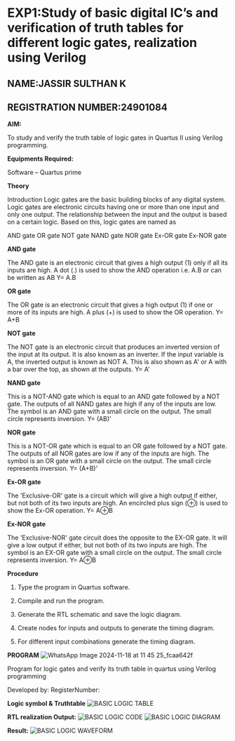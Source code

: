 # EXP1:Study of basic digital IC’s and verification of truth tables for different logic gates, realization using Verilog
## NAME:JASSIR SULTHAN K
## REGISTRATION NUMBER:24901084


**AIM:** 

To study and verify the truth table of logic gates in Quartus II using Verilog programming.

**Equipments Required:**

Software – Quartus prime 

**Theory**

Introduction Logic gates are the basic building blocks of any digital system. Logic gates are electronic circuits having one or more than one input and only one output. The relationship between the input and the output is based on a certain logic. Based on this, logic gates are named as

AND gate OR gate NOT gate NAND gate NOR gate Ex-OR gate Ex-NOR gate

**AND gate**

The AND gate is an electronic circuit that gives a high output (1) only if all its inputs are high. A dot (.) is used to show the AND operation i.e. A.B or can be written as AB
Y= A.B

**OR gate** 

The OR gate is an electronic circuit that gives a high output (1) if one or more of its inputs are high. A plus (+) is used to show the OR operation.
Y= A+B

**NOT gate**

The NOT gate is an electronic circuit that produces an inverted version of the input at its output. It is also known as an inverter. If the input variable is A, the inverted output is known as NOT A. This is also shown as A' or A with a bar over the top, as shown at the outputs.
Y= A'

**NAND gate**

This is a NOT-AND gate which is equal to an AND gate followed by a NOT gate. The outputs of all NAND gates are high if any of the inputs are low. The symbol is an AND gate with a small circle on the output. The small circle represents inversion.
Y= (AB)’

**NOR gate**

This is a NOT-OR gate which is equal to an OR gate followed by a NOT gate. The outputs of all NOR gates are low if any of the inputs are high. The symbol is an OR gate with a small circle on the output. The small circle represents inversion.
Y= (A+B)’

**Ex-OR gate**

The 'Exclusive-OR' gate is a circuit which will give a high output if either, but not both of its two inputs are high. An encircled plus sign (⊕) is used to show the Ex-OR operation.
Y= A⊕B

**Ex-NOR gate**

The 'Exclusive-NOR' gate circuit does the opposite to the EX-OR gate. It will give a low output if either, but not both of its two inputs are high. The symbol is an EX-OR gate with a small circle on the output. The small circle represents inversion.
Y= A⊕B

**Procedure** 

1.	Type the program in Quartus software.

2.	Compile and run the program.

3.	Generate the RTL schematic and save the logic diagram.

4.	Create nodes for inputs and outputs to generate the timing diagram.

5.	For different input combinations generate the timing diagram.


**PROGRAM**
![WhatsApp Image 2024-11-18 at 11 45 25_fcaa642f](https://github.com/user-attachments/assets/f10e9e3e-ffeb-4d33-ad57-dec79a550b1a)

Program for logic gates and verify its truth table in quartus using Verilog programming

 Developed by: RegisterNumber: 
 
**Logic symbol & Truthtable**
![BASIC LOGIC TABLE](https://github.com/user-attachments/assets/f33dc716-a534-4ab0-a482-bf5a8a8833e9)

**RTL realization Output:** 
![BASIC LOGIC CODE](https://github.com/user-attachments/assets/45704766-c8ee-4e87-8c96-28f5db7a5ab8)
![BASIC LOGIC DIAGRAM](https://github.com/user-attachments/assets/a3925908-f091-4aa6-a8c8-c45cb5c06710)


**Result:**
![BASIC LOGIC WAVEFORM](https://github.com/user-attachments/assets/342b7291-0ba8-4633-9349-40ba7f64a0ca)


